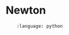 # Newton

```{literalinclude} ../../../modopt/core/optimization_algorithms/newton.py
    :language: python 
```
